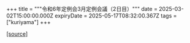+++
title = """令和6年定例会3月定例会議（2日目）"""
date = 2025-03-02T15:00:00.000Z
expiryDate = 2025-05-17T08:32:00.367Z
tags = ["kuriyama"]
+++


[[source]](https://www.town.kuriyama.hokkaido.jp/site/gikai/30528.html)
